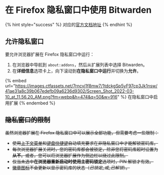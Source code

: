 # 在 Firefox 隐私窗口中使用 Bitwarden

{% hint style="success" %}
对应的[官方文档地址](https://bitwarden.com/help/article/extension-wont-load-in-private-mode/)
{% endhint %}

## 允许隐私窗口 <a href="#allow-private-windows" id="allow-private-windows"></a>

要允许浏览器扩展在 Firefox 隐私窗口中运行：

1. 在浏览器中导航到 `about:addons`，然后从扩展列表中选择 Bitwarden。
2. 在**详细信息**选项卡上，向下滚动到**在隐私窗口中运行**并切换为**允许**。

{% embed url="https://images.ctfassets.net/7rncvj1f8mw7/1tdckgSp5yF97cp3Jk1nsw/41ae31a8c39b067edefb09a6236d9302/Screen_Shot_2022-03-10_at_11.56.20_AM.png?fm=webp&h=474&q=50&w=916" %}
在隐私窗口中启用扩展
{% endembed %}

## ~~隐私窗口的限制~~ <a href="#limitations-in-private-windows" id="limitations-in-private-windows"></a>

~~虽然浏览器扩展在 Firefox 隐私窗口中可以展示全部功能，但需要考虑一些限制：~~

* ~~使用~~[~~上下文菜单~~](../password-manager/auto-fill/auto-fill-basics/auto-fill-logins-in-browser-extensions.md#using-the-context-menu)~~和~~[~~键盘快捷键~~](../password-manager/auto-fill/auto-fill-basics/auto-fill-logins-in-browser-extensions.md#using-keyboard-shortcuts)~~自动填充要求在非隐私窗口中才能解锁密码库。~~
* ~~每次浏览器扩展关闭时，您的密码库都会被锁定，除非您将密码库超时设置为**从不**。或者，您可以将浏览器扩展作为侧边栏以绕过此限制。~~
* ~~仅当未选中**在浏览器重新启动时使用主密码锁定**选项时，PIN 解锁才有效。~~
* [~~徽章图标~~](../password-manager/auto-fill/auto-fill-basics/auto-fill-logins-in-browser-extensions.md)~~不会更新以显示密码库的状态（_已锁定_或_已解锁_）。~~
